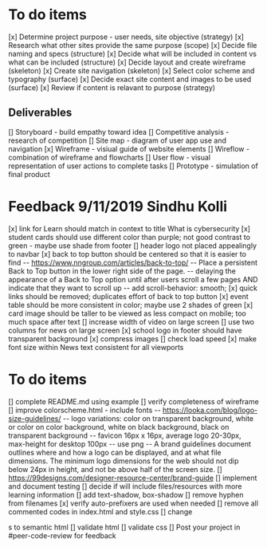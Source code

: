 # To do items
[x] Determine project purpose - user needs, site objective (strategy)
[x] Research what other sites provide the same purpose (scope)
[x] Decide file naming and specs (structure) 
[x] Decide what will be included in content vs what can be included (structure)
[x] Decide layout and create wireframe (skeleton)
[x] Create site navigation (skeleton)
[x] Select color scheme and typography (surface)
[x] Decide exact site content and images to be used (surface)
[x] Review if content is relavant to purpose (strategy)

## Deliverables
[] Storyboard - build empathy toward idea
[] Competitive analysis - research of competition
[] Site map - diagram of user app use and navigation
[x] Wireframe - visiual guide of website elements
[] Wireflow - combination of wireframe and flowcharts
[] User flow - visual representation of user actions to complete tasks
[] Prototype - simulation of final product

# Feedback 9/11/2019 Sindhu Kolli

[x] link for Learn should match in context to title What is cybersecurity
[x] student cards should use different color than purple; not good contrast to green - maybe use shade from footer
[] header logo not placed appealingly to navbar
[x] back to top button should be centered so that it is easier to find 
-- https://www.nngroup.com/articles/back-to-top/ 
-- Place a persistent Back to Top button in the lower right side of the page. 
-- delaying the appearance of a Back to Top option until after users scroll a few pages AND indicate that they want to scroll up
-- add scroll-behavior: smooth;
[x] quick links should be removed; duplicates effort of back to top button
[x] event table should be more consistent in color; maybe use 2 shades of green
[x] card image should be taller to be viewed as less compact on mobile; too much space after text
[] increase width of video on large screen
[] use two columns for news on large screen
[x] school logo in footer should have transparent background
[x] compress images
[] check load speed
[x] make font size within News text consistent for all viewports

# To do items
[] complete README.md using example
[] verify completeness of wireframe
[] improve colorscheme.html - include fonts
-- https://looka.com/blog/logo-size-guidelines/
-- logo variations: color on transparent background, white or color on color background, white on black background, black on transparent background
-- favicon 16px x 16px, average logo 20-30px, max-height for desktop 100px
-- use png
-- A brand guidelines document outlines where and how a logo can be displayed, and at what file dimensions. The minimum logo dimensions for the web should not dip below 24px in height, and not be above half of the screen size.
[] https://99designs.com/designer-resource-center/brand-guide
[] implement and document testing
[] decide if will include files/resources with more learning information
[] add text-shadow, box-shadow
[] remove hyphen from filenames
[x] verify auto-prefixers are used when needed
[] remove all commented codes in index.html and style.css
[] change <div>s to semantic html
[] validate html
[] validate css
[] Post your project in #peer-code-review for feedback